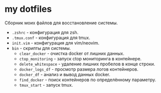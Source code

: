 # my dotfiles

Сборник моих файлов для восстановление системы.

* `.zshrc` - конфигурация для zsh.
* `.tmux.conf` - конфигурация для tmux.
* `init.vim` - конфигурация для vim/neovim.
* `bin` - скрипты для системы.
    * `clear_docker` - очистка docker от лишних данных.
    * `ctop_monitoring` - запуск ctop мониторинга в контейнере.
    * `delete_whitespace` - удаление лишних пробелов в конце строки.
    * `docker_logs_df` - просмотр размера логов контейнеров.
    * `docker_df` - анализ и вывод данных docker.
    * `find_docker` - поиск контейнеров по определённому параметру.
    * `tmux_start` - запуск tmux.
